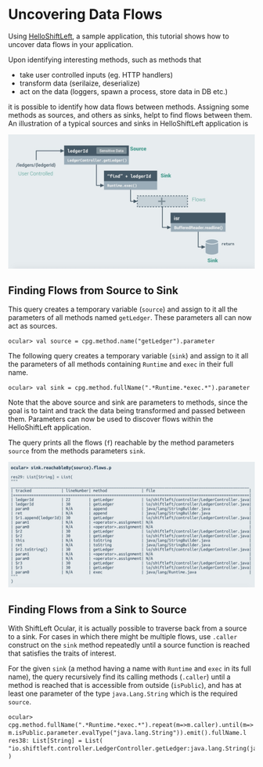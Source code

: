 # Uncovering Data Flows

Using [HelloShiftLeft](../../introduction/helloshiftleft.md), a sample application, this tutorial shows 
how to uncover data flows in your application. 

Upon identifying interesting methods, such as methods that 
* take user controlled inputs (eg. HTTP handlers)
* transform data (serilaize, deserialize) 
* act on the data (loggers, spawn a process, store data in DB etc.)

it is possible to identify how data flows between methods. Assigning some methods as sources, and others as sinks, helpt to 
find flows between them. An illustration of a typical sources and sinks in HelloShiftLeft application is

![Data Flow](img/data-flow.jpg)

## Finding Flows from Source to Sink

This query creates a temporary variable (`source`) and assign to it all the parameters of all methods
named `getLedger`. These parameters all can now act as sources.

```
ocular> val source = cpg.method.name("getLedger").parameter
```

The following query creates a temporary variable (`sink`) and assign to it all the parameters of all methods containing `Runtime` and `exec` in their full name.

```
ocular> val sink = cpg.method.fullName(".*Runtime.*exec.*").parameter
```

Note that the above source and sink are parameters to methods, since the goal is to taint and track the data being transformed and passed between them. Parameters can now be used to discover flows within the HelloShiftLeft application.

The query prints all the flows (`f`) reachable by the method parameters `source` from the methods parameters `sink`.

![Sink](img/sink.jpg)

## Finding Flows from a Sink to Source

With ShiftLeft Ocular, it is actually possible to traverse back from a source to a sink. For cases in which there might be multiple flows, use `.caller` construct on the `sink` method repeatedly until a source function is reached that satisfies 
the traits of interest.

For the given `sink` (a method having a name with `Runtime` and `exec` in its full name), the query recursively find its calling methods (`.caller`) until a method is reached that is accessible from outside (`isPublic`), and has at least one parameter of the type `java.Lang.String` which is the required `source`.

```
ocular> cpg.method.fullName(".*Runtime.*exec.*").repeat(m=>m.caller).until(m=> m.isPublic.parameter.evalType("java.lang.String")).emit().fullName.l
res38: List[String] = List( "io.shiftleft.controller.LedgerController.getLedger:java.lang.String(java.lang.Long)"
)
```
